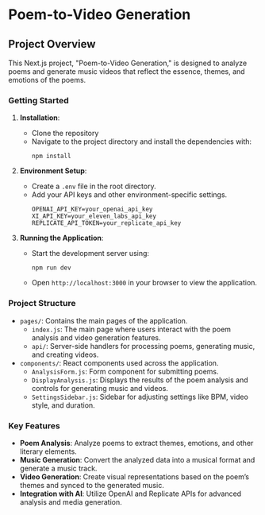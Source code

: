 # Poem-to-Video Generation

## Project Overview

This Next.js project, "Poem-to-Video Generation," is designed to analyze poems and generate music videos that reflect the essence, themes, and emotions of the poems. 

### Getting Started

1. **Installation**:
   - Clone the repository
   - Navigate to the project directory and install the dependencies with:
     ```
     npm install
     ```

2. **Environment Setup**:
   - Create a `.env` file in the root directory.
   - Add your API keys and other environment-specific settings.
     ```
     OPENAI_API_KEY=your_openai_api_key
     XI_API_KEY=your_eleven_labs_api_key
     REPLICATE_API_TOKEN=your_replicate_api_key
     ```

3. **Running the Application**:
   - Start the development server using:
     ```
     npm run dev
     ```
   - Open `http://localhost:3000` in your browser to view the application.

### Project Structure

- `pages/`: Contains the main pages of the application.
  - `index.js`: The main page where users interact with the poem analysis and video generation features.
  - `api/`: Server-side handlers for processing poems, generating music, and creating videos.
- `components/`: React components used across the application.
  - `AnalysisForm.js`: Form component for submitting poems.
  - `DisplayAnalysis.js`: Displays the results of the poem analysis and controls for generating music and videos.
  - `SettingsSidebar.js`: Sidebar for adjusting settings like BPM, video style, and duration.

### Key Features

- **Poem Analysis**: Analyze poems to extract themes, emotions, and other literary elements.
- **Music Generation**: Convert the analyzed data into a musical format and generate a music track.
- **Video Generation**: Create visual representations based on the poem’s themes and synced to the generated music.
- **Integration with AI**: Utilize OpenAI and Replicate APIs for advanced analysis and media generation.